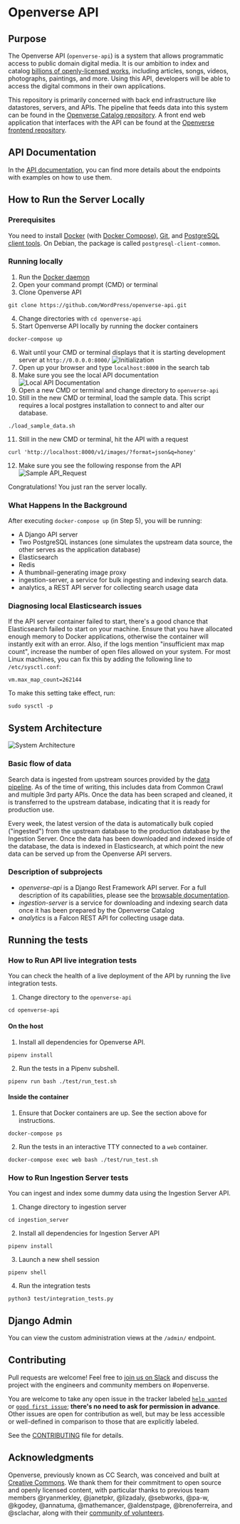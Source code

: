 # Openverse API

## Purpose

The Openverse API (`openverse-api`) is a system that allows programmatic access to public domain digital media. It is our ambition to index and catalog [billions of openly-licensed works](https://stateof.creativecommons.org/), including articles, songs, videos, photographs, paintings, and more. Using this API, developers will be able to access the digital commons in their own applications.

This repository is primarily concerned with back end infrastructure like datastores, servers, and APIs. The pipeline that feeds data into this system can be found in the [Openverse Catalog repository](https://github.com/WordPress/openverse-catalog). A front end web application that interfaces with the API can be found at the [Openverse frontend repository](https://github.com/WordPress/openverse-frontend).

## API Documentation

In the [API documentation](https://api.openverse.engineering), you can find more details about the endpoints with examples on how to use them.

## How to Run the Server Locally

### Prerequisites

You need to install [Docker](https://docs.docker.com/install/) (with [Docker Compose](https://docs.docker.com/compose/install/)), [Git](https://git-scm.com/downloads), and [PostgreSQL client tools](https://www.postgresql.org/download/). On Debian, the package is called `postgresql-client-common`.

### Running locally

1. Run the [Docker daemon](https://docs.docker.com/config/daemon/)
2. Open your command prompt (CMD) or terminal
3. Clone Openverse API

```
git clone https://github.com/WordPress/openverse-api.git
```

4. Change directories with `cd openverse-api`
5. Start Openverse API locally by running the docker containers

```
docker-compose up
```

6. Wait until your CMD or terminal displays that it is starting development server at `http://0.0.0.0:8000/`
   ![Initialization](initialization.PNG)
7. Open up your browser and type `localhost:8000` in the search tab
8. Make sure you see the local API documentation
   ![Local API Documentation](local_api_documentation.PNG)
9. Open a new CMD or terminal and change directory to `openverse-api`
10. Still in the new CMD or terminal, load the sample data. This script requires a local postgres installation to connect to and alter our database.

```
./load_sample_data.sh
```

11. Still in the new CMD or terminal, hit the API with a request

```
curl 'http://localhost:8000/v1/images/?format=json&q=honey'
```

12. Make sure you see the following response from the API
    ![Sample API_Request](localhost_request.PNG)

Congratulations! You just ran the server locally.

### What Happens In the Background

After executing `docker-compose up` (in Step 5), you will be running:

- A Django API server
- Two PostgreSQL instances (one simulates the upstream data source, the other serves as the application database)
- Elasticsearch
- Redis
- A thumbnail-generating image proxy
- ingestion-server, a service for bulk ingesting and indexing search data.
- analytics, a REST API server for collecting search usage data

### Diagnosing local Elasticsearch issues

If the API server container failed to start, there's a good chance that Elasticsearch failed to start on your machine. Ensure that you have allocated enough memory to Docker applications, otherwise the container will instantly exit with an error. Also, if the logs mention "insufficient max map count", increase the number of open files allowed on your system. For most Linux machines, you can fix this by adding the following line to `/etc/sysctl.conf`:

```
vm.max_map_count=262144
```

To make this setting take effect, run:

```
sudo sysctl -p
```

## System Architecture

![System Architecture](system_architecture.png)

### Basic flow of data

Search data is ingested from upstream sources provided by the [data pipeline](https://github.com/WordPress/openverse-catalog). As of the time of writing, this includes data from Common Crawl and multiple 3rd party APIs. Once the data has been scraped and cleaned, it is transferred to the upstream database, indicating that it is ready for production use.

Every week, the latest version of the data is automatically bulk copied ("ingested") from the upstream database to the production database by the Ingestion Server. Once the data has been downloaded and indexed inside of the database, the data is indexed in Elasticsearch, at which point the new data can be served up from the Openverse API servers.

### Description of subprojects

- _openverse-api_ is a Django Rest Framework API server. For a full description of its capabilities, please see the [browsable documentation](https://api.openverse.engineering).
- _ingestion-server_ is a service for downloading and indexing search data once it has been prepared by the Openverse Catalog
- _analytics_ is a Falcon REST API for collecting usage data.

## Running the tests

### How to Run API live integration tests

You can check the health of a live deployment of the API by running the live integration tests.

1. Change directory to the `openverse-api`

```
cd openverse-api
```

#### On the host

1. Install all dependencies for Openverse API.
```
pipenv install
```

2. Run the tests in a Pipenv subshell.
```
pipenv run bash ./test/run_test.sh
```

#### Inside the container

1. Ensure that Docker containers are up. See the section above for instructions.
```
docker-compose ps
```

2. Run the tests in an interactive TTY connected to a `web` container.
```
docker-compose exec web bash ./test/run_test.sh
```

### How to Run Ingestion Server tests

You can ingest and index some dummy data using the Ingestion Server API.

1. Change directory to ingestion server

```
cd ingestion_server
```

2. Install all dependencies for Ingestion Server API

```
pipenv install
```

3. Launch a new shell session

```
pipenv shell
```

4. Run the integration tests

```
python3 test/integration_tests.py
```

## Django Admin

You can view the custom administration views at the `/admin/` endpoint.

## Contributing

Pull requests are welcome! Feel free to [join us on Slack](https://make.wordpress.org/chat/) and discuss the project with the engineers and community members on #openverse.

You are welcome to take any open issue in the tracker labeled [`help wanted`](https://github.com/WordPress/openverse-api/labels/help%20wanted) or [`good first issue`](https://github.com/WordPress/openverse-api/labels/good%20first%20issue); **there's no need to ask for permission in advance**. Other issues are open for contribution as well, but may be less accessible or well-defined in comparison to those that are explicitly labeled.

See the [CONTRIBUTING](CONTRIBUTING.md) file for details.

## Acknowledgments

Openverse, previously known as CC Search, was conceived and built at [Creative Commons](https://creativecommons.org). We thank them for their commitment to open source and openly licensed content, with particular thanks to previous team members @ryanmerkley, @janetpkr, @lizadaly, @sebworks, @pa-w, @kgodey, @annatuma, @mathemancer, @aldenstpage, @brenoferreira, and @sclachar, along with their [community of volunteers](https://opensource.creativecommons.org/community/community-team/).

